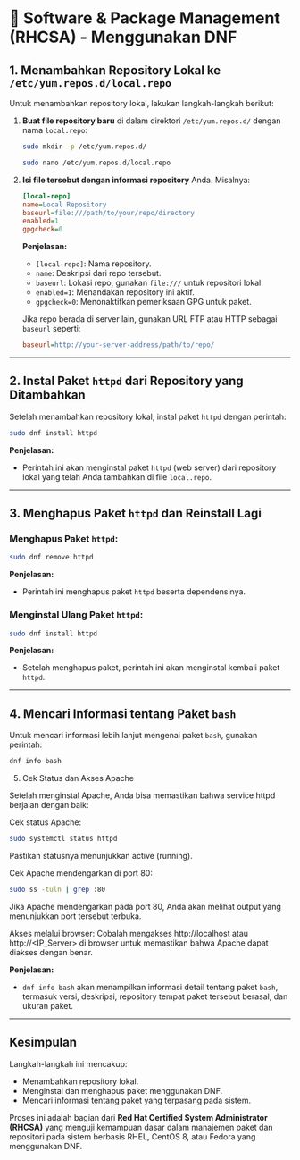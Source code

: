 # 📌 Software & Package Management (RHCSA) - Menggunakan DNF

## 1. Menambahkan Repository Lokal ke `/etc/yum.repos.d/local.repo`

Untuk menambahkan repository lokal, lakukan langkah-langkah berikut:

1. **Buat file repository baru** di dalam direktori `/etc/yum.repos.d/` dengan nama `local.repo`:

   ```bash
   sudo mkdir -p /etc/yum.repos.d/
   ```

   ```bash
   sudo nano /etc/yum.repos.d/local.repo
   ```

2. **Isi file tersebut dengan informasi repository** Anda. Misalnya:

   ```ini
   [local-repo]
   name=Local Repository
   baseurl=file:///path/to/your/repo/directory
   enabled=1
   gpgcheck=0
   ```

   **Penjelasan:**

   - `[local-repo]`: Nama repository.
   - `name`: Deskripsi dari repo tersebut.
   - `baseurl`: Lokasi repo, gunakan `file:///` untuk repositori lokal.
   - `enabled=1`: Menandakan repository ini aktif.
   - `gpgcheck=0`: Menonaktifkan pemeriksaan GPG untuk paket.

   Jika repo berada di server lain, gunakan URL FTP atau HTTP sebagai `baseurl` seperti:

   ```ini
   baseurl=http://your-server-address/path/to/repo/
   ```

---

## 2. Instal Paket `httpd` dari Repository yang Ditambahkan

Setelah menambahkan repository lokal, instal paket `httpd` dengan perintah:

```bash
sudo dnf install httpd
```

**Penjelasan:**

- Perintah ini akan menginstal paket `httpd` (web server) dari repository lokal yang telah Anda tambahkan di file `local.repo`.

---

## 3. Menghapus Paket `httpd` dan Reinstall Lagi

### Menghapus Paket `httpd`:

```bash
sudo dnf remove httpd
```

**Penjelasan:**

- Perintah ini menghapus paket `httpd` beserta dependensinya.

### Menginstal Ulang Paket `httpd`:

```bash
sudo dnf install httpd
```

**Penjelasan:**

- Setelah menghapus paket, perintah ini akan menginstal kembali paket `httpd`.

---

## 4. Mencari Informasi tentang Paket `bash`

Untuk mencari informasi lebih lanjut mengenai paket `bash`, gunakan perintah:

```bash
dnf info bash
```

5. Cek Status dan Akses Apache

Setelah menginstal Apache, Anda bisa memastikan bahwa service httpd berjalan dengan baik:

Cek status Apache:

```bash
sudo systemctl status httpd
```

Pastikan statusnya menunjukkan active (running).

Cek Apache mendengarkan di port 80:

```bash
sudo ss -tuln | grep :80
```

Jika Apache mendengarkan pada port 80, Anda akan melihat output yang menunjukkan port tersebut terbuka.

Akses melalui browser: Cobalah mengakses http://localhost atau http://<IP_Server> di browser untuk memastikan bahwa Apache dapat diakses dengan benar.

**Penjelasan:**

- `dnf info bash` akan menampilkan informasi detail tentang paket `bash`, termasuk versi, deskripsi, repository tempat paket tersebut berasal, dan ukuran paket.

---

## Kesimpulan

Langkah-langkah ini mencakup:

- Menambahkan repository lokal.
- Menginstal dan menghapus paket menggunakan DNF.
- Mencari informasi tentang paket yang terpasang pada sistem.

Proses ini adalah bagian dari **Red Hat Certified System Administrator (RHCSA)** yang menguji kemampuan dasar dalam manajemen paket dan repositori pada sistem berbasis RHEL, CentOS 8, atau Fedora yang menggunakan DNF.
